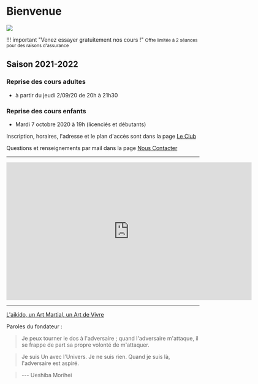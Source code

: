 # Bienvenue



![](/images/LOGO.png)



!!! important "Venez essayer gratuitement nos cours !"
    <small>Offre limitée à 2 séances pour des raisons d'assurance</small>

## Saison 2021-2022

### Reprise des cours adultes

* <i class="fa fa-calendar"></i> à partir du jeudi 2/09/20 de 20h à 21h30


### Reprise des cours enfants

* <i class="fa fa-calendar"></i> Mardi 7 octobre 2020 à 19h  (licenciés et débutants)

Inscription, horaires, l'adresse et le plan d'accès sont dans la page [Le Club](club.md)

Questions et renseignements par mail dans la page [Nous Contacter](contact.md)

---

<iframe allowfullscreen="" frameborder="0" height="360" src="https://www.youtube.com/embed/videoseries?list=PLEWhyEe4wwq-mXSd1m4mDyomChFdc1yEf" width="640"></iframe>

---

[L'aikido, un Art Martial, un Art de Vivre](aikido/introduction.md)

Paroles du fondateur :

> Je peux tourner le dos à l'adversaire ; quand l'adversaire m'attaque, il se frappe de part sa propre volonté de m'attaquer.

> Je suis Un avec l'Univers. Je ne suis rien. Quand je suis là, l'adversaire est aspiré.

> --- Ueshiba Morihei


